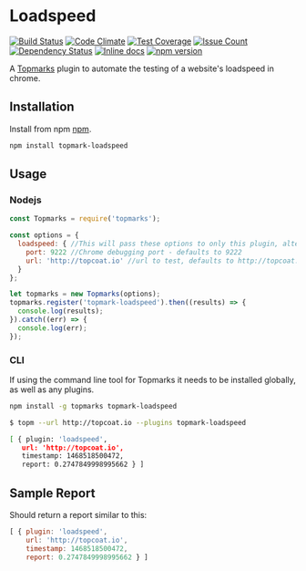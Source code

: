 # Loadspeed

[![Build Status](https://travis-ci.org/Topmarks/topmark-loadspeed.svg?branch=master)](https://travis-ci.org/Topmarks/topmark-loadspeed) [![Code Climate](https://codeclimate.com/github/Topmarks/topmark-loadspeed/badges/gpa.svg)](https://codeclimate.com/github/Topmarks/topmark-loadspeed) [![Test Coverage](https://codeclimate.com/github/Topmarks/topmark-loadspeed/badges/coverage.svg)](https://codeclimate.com/github/Topmarks/topmark-loadspeed/coverage) [![Issue Count](https://codeclimate.com/github/Topmarks/topmark-loadspeed/badges/issue_count.svg)](https://codeclimate.com/github/Topmarks/topmark-loadspeed) [![Dependency Status](https://david-dm.org/topmarks/topmark-loadspeed.svg)](https://david-dm.org/topmarks/topmark-loadspeed) [![Inline docs](http://inch-ci.org/github/Topmarks/topmark-loadspeed.svg?branch=master)](http://inch-ci.org/github/Topmarks/topmark-loadspeed) [![npm version](https://badge.fury.io/js/topmark-loadspeed.svg)](https://badge.fury.io/js/topmark-loadspeed)

A [Topmarks](http://github.com/topmarks/topmarks) plugin to automate the testing of a website's loadspeed in chrome.

## Installation

Install from npm [npm](https://docs.npmjs.com/getting-started/installing-node).

```sh
npm install topmark-loadspeed
```

## Usage

### Nodejs

```js
const Topmarks = require('topmarks');

const options = {
  loadspeed: { //This will pass these options to only this plugin, alternatively you can use default for all plugins
    port: 9222 //Chrome debugging port - defaults to 9222
    url: 'http://topcoat.io' //url to test, defaults to http://topcoat.io
  }
};

let topmarks = new Topmarks(options);
topmarks.register('topmark-loadspeed').then((results) => {
  console.log(results);
}).catch((err) => {
  console.log(err);
});
```

### CLI

If using the command line tool for Topmarks it needs to be installed globally, as well as any plugins.

```sh
npm install -g topmarks topmark-loadspeed
```

```sh
$ topm --url http://topcoat.io --plugins topmark-loadspeed

[ { plugin: 'loadspeed',
   url: 'http://topcoat.io',
   timestamp: 1468518500472,
   report: 0.2747849998995662 } ]
```

## Sample Report

Should return a report similar to this:

```js
[ { plugin: 'loadspeed',
    url: 'http://topcoat.io',
    timestamp: 1468518500472,
    report: 0.2747849998995662 } ]
```
